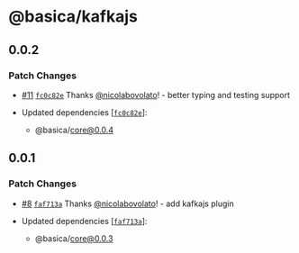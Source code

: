 # @basica/kafkajs

## 0.0.2

### Patch Changes

- [#11](https://github.com/nicolabovolato/basica/pull/11) [`fc0c82e`](https://github.com/nicolabovolato/basica/commit/fc0c82ed38a8045cbb485241054a230a48a1f70e) Thanks [@nicolabovolato](https://github.com/nicolabovolato)! - better typing and testing support

- Updated dependencies [[`fc0c82e`](https://github.com/nicolabovolato/basica/commit/fc0c82ed38a8045cbb485241054a230a48a1f70e)]:
  - @basica/core@0.0.4

## 0.0.1

### Patch Changes

- [#8](https://github.com/nicolabovolato/basica/pull/8) [`faf713a`](https://github.com/nicolabovolato/basica/commit/faf713aa3a687e3dd046154e317992568942d139) Thanks [@nicolabovolato](https://github.com/nicolabovolato)! - add kafkajs plugin

- Updated dependencies [[`faf713a`](https://github.com/nicolabovolato/basica/commit/faf713aa3a687e3dd046154e317992568942d139)]:
  - @basica/core@0.0.3
